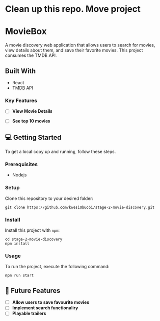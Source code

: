 # Clean up this repo. Move project

# MovieBox

A movie  discovery  web  application  that  allows  users  to  search  for  movies,  view details  about  them,  and  save  their  favorite  movies.  This project consumes the TMDB API.

## Built With <a name="built-with"></a>

- React
- TMDB API

### Key Features <a name="key-features"></a>

- [ ] **View Movie Details**
- [ ] **See top 10 movies**


## 💻 Getting Started <a name="getting-started"></a>

To get a local copy up and running, follow these steps.

### Prerequisites
- Nodejs

### Setup

Clone this repository to your desired folder:
```
git clone https://github.com/kwesiObuobi/stage-2-movie-discovery.git
```

### Install

Install this project with `npm`:
```
cd stage-2-movie-discovery
npm install
```

### Usage

To run the project, execute the following command:
```
npm run start
```

## 🔭 Future Features <a name="future-features"></a>

- [ ] **Allow users to save favourite movies**
- [ ] **Implement search functionaliry**
- [ ] **Playable trailers**
